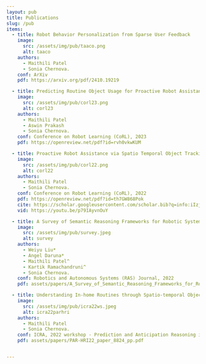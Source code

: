 ```yaml
---
layout: pub
title: Publications
slug: /pub
items:
  - title: Robot Behavior Personalization from Sparse User Feedback
    image:
      src: /assets/img/pub/taaco.png
      alt: taaco
    authors:
      - Maithili Patel
      - Sonia Chernova. 
    conf: ArXiv
    pdf: https://arxiv.org/pdf/2410.19219

  - title: Predicting Routine Object Usage for Proactive Robot Assistance
    image:
      src: /assets/img/pub/corl23.png
      alt: corl23
    authors: 
      - Maithili Patel
      - Aswin Prakash
      - Sonia Chernova. 
    conf: Conference on Robot Learning (CoRL), 2023
    pdf: https://openreview.net/pdf?id=rvh0vkwKUM

  - title: Proactive Robot Assistance via Spatio Temporal Object Tracking
    image:
      src: /assets/img/pub/corl22.png
      alt: corl22
    authors: 
      - Maithili Patel
      - Sonia Chernova. 
    conf: Conference on Robot Learning (CoRL), 2022
    pdf: https://openreview.net/pdf?id=th7GW868Pok
    cite: https://scholar.googleusercontent.com/scholar.bib?q=info:iIzjc8ZqIaIJ:scholar.google.com/&output=citation&scisdr=CgWzs6gyEL228qyXKzQ:AAGBfm0AAAAAYzyRMzTtTpghFa0INZLbeYRZFNOeqWU_&scisig=AAGBfm0AAAAAYzyRM5UcRGGkToReoyGbhl3RdgkSSMtx&scisf=4&ct=citation&cd=-1&hl=en
    vid: https://youtu.be/p79IAyvnOuY

  - title: A Survey of Semantic Reasoning Frameworks for Robotic Systems
    image:
      src: /assets/img/pub/survey.jpeg
      alt: survey
    authors: 
      - Weiyu Liu*
      - Angel Daruna*
      - Maithili Patel^
      - Kartik Ramachandruni^
      - Sonia Chernova. 
    conf: Robotics and Autonomous Systems (RAS) Journal, 2022
    pdf: assets/papers/A_Survey_of_Semantic_Reasoning_Frameworks_for_Robotic_Systems.pdf

  - title: Understanding In-home Routines through Spatio-temporal Object Tracking for Proactive Assistance
    image:
      src: /assets/img/pub/icra22ws.jpeg
      alt: icra22parhri
    authors: 
      - Maithili Patel
      - Sonia Chernova. 
    conf: ICRA, 2022 workshop - Prediction and Anticipation Reasoning in Human Robot Interaction 
    pdf: assets/papers/PAR-HRI22_paper_8824_pp.pdf


---
```

<br />
<br />
